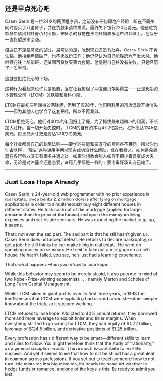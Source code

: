 ## 还是早点死心吧

Casey Serin 是一位24岁的网页程序员，之前没有任何房地产经验，却在不同州同时购买了八套房子，并在贷款申请中撒谎，最终欠下银行220万美元。他通过贷款多申请出超过房价的金额，把多余的钱花在生活开销和房地产培训班上。他似乎一直指望房市会涨。

但这还不是最可悲的部分。最可悲的是，他到现在还没有放弃。Casey Serin 不肯认输。他拒绝申请破产，也不愿找份工作；他仍然认为自己能靠房地产发大财。他继续花钱上培训班，还试图再贷款买第九套房。他觉得自己并没有失败，只是经历了一次学习。

这就是拒绝死心的下场。

这种行为看起来也许只是愚蠢，但它让我想起了两位诺贝尔奖得主——正是长期资本管理公司（LTCM）的默顿和斯科尔斯。

LTCM在最初三年赚得盆满钵满，但到了1998年，他们所利用的市场低效开始消失——因为其他人也学会了这套把戏，所以不再奏效。

LTCM拒绝死心。他们对40%的年回报上了瘾，为了抓住越来越微小的利润，不断加大杠杆。当一切开始失控时，LTCM的自有资本为47.2亿美元，杠杆高达1245亿美元，衍生品头寸更是高达1.25万亿美元。

每个行业都有自己的聪明法则——要学的技能和要遵守的规则各不相同。所以你也许会觉得，“理性”这种通用学问对现实成功没什么帮助。但在我看来，如何避免愚蠢在各行各业其实有很多共通之处。如果你想教会别人如何不把小错误变成大灾难，无论是对冲基金还是恋爱，诀窍几乎都是一样的：要准备好承认自己输了。

---

## Just Lose Hope Already

Casey Serin, a 24-year-old web programmer with no prior experience in real estate, owes banks 2.2 million dollars after lying on mortgage applications in order to simultaneously buy eight different houses in different states. He took cash out of the mortgage (applied for larger amounts than the price of the house) and spent the money on living expenses and real-estate seminars. He was expecting the market to go up, it seems.

That’s not even the sad part. The sad part is that he still hasn’t given up. Casey Serin does not accept defeat. He refuses to declare bankruptcy, or get a job; he still thinks he can make it big in real estate. He went on spending money on seminars. He tried to take out a mortgage on a ninth house. He hasn’t failed, you see, he’s just had a learning experience.

That’s what happens when you refuse to lose hope.

While this behavior may seem to be merely stupid, it also puts me in mind of two Nobel-Prize-winning economists . . . namely Merton and Scholes of Long-Term Capital Management.

While LTCM raked in giant profits over its first three years, in 1998 the inefficiences that LTCM were exploiting had started to vanish—other people knew about the trick, so it stopped working.

LTCM refused to lose hope. Addicted to 40% annual returns, they borrowed more and more leverage to exploit tinier and tinier margins. When everything started to go wrong for LTCM, they had equity of $4.72 billion, leverage of $124.5 billion, and derivative positions of $1.25 trillion.

Every profession has a different way to be smart—different skills to learn and rules to follow. You might therefore think that the study of “rationality,” as a general discipline, wouldn’t have much to contribute to real-life success. And yet it seems to me that how to not be stupid has a great deal in common across professions. If you set out to teach someone how to not turn little mistakes into big mistakes, it’s nearly the same art whether in hedge funds or romance, and one of the keys is this: Be ready to admit you lost.